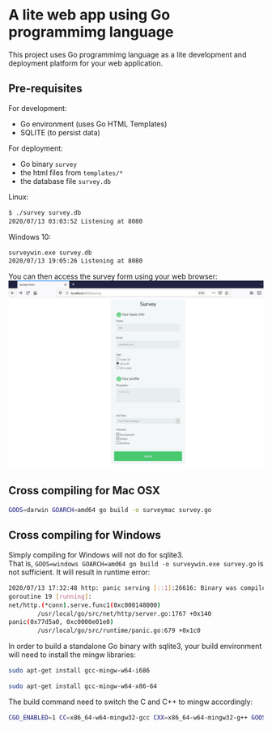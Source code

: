 # A lite web app using Go programmimg language

This project uses Go programmimg language as a lite development and deployment platform for your web application.

## Pre-requisites

For development:  
- Go environment (uses Go HTML Templates) 
- SQLITE (to persist data)

For deployment:  
- Go binary `survey`  
- the html files from `templates/*`  
- the database file `survey.db`  

Linux:  
```sh
$ ./survey survey.db
2020/07/13 03:03:52 Listening at 8080
```

Windows 10:  
```sh
surveywin.exe survey.db
2020/07/13 19:05:26 Listening at 8080
```

You can then access the survey form using your web browser:  
![](../media/survey.jpg)

## Cross compiling for Mac OSX

```sh
GOOS=darwin GOARCH=amd64 go build -o surveymac survey.go
```

## Cross compiling for Windows

Simply compiling for Windows will not do for sqlite3.  
That is, `GOOS=windows GOARCH=amd64 go build -o surveywin.exe survey.go` is not sufficient. It will result in runtime error:  
```sh
2020/07/13 17:32:48 http: panic serving [::1]:26616: Binary was compiled with 'CGO_ENABLED=0', go-sqlite3 requires cgo to work. This is a stub
goroutine 19 [running]:
net/http.(*conn).serve.func1(0xc000148000)
        /usr/local/go/src/net/http/server.go:1767 +0x140
panic(0x77d5a0, 0xc0000e01e0)
        /usr/local/go/src/runtime/panic.go:679 +0x1c0
```

In order to build a standalone Go binary with sqlite3, your build environment will need to install the mingw libraries:  
```sh
sudo apt-get install gcc-mingw-w64-i686
```
```sh
sudo apt-get install gcc-mingw-w64-x86-64
```

The build command need to switch the C and C++ to mingw accordingly:  
```sh
CGO_ENABLED=1 CC=x86_64-w64-mingw32-gcc CXX=x86_64-w64-mingw32-g++ GOOS=windows GOARCH=amd64 go build -o surveywin.exe survey.go
```

